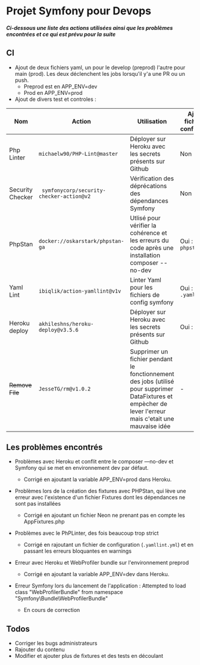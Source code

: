 # Projet Symfony pour Devops
##### Ci-dessous une liste des actions utilisées ainsi que les problèmes encontrées et ce qui est prévu pour la suite
## CI

* Ajout de deux fichiers yaml, un pour le develop (preprod) l'autre pour main (prod). Les deux déclenchent les jobs lorsqu'il y'a une PR ou un push. 
  * Preprod est en APP_ENV=dev
  * Prod en APP_ENV=prod
* Ajout de divers test et controles :

 Nom | Action | Utilisation | Ajout de fichiers de configuration 
 ------ | ------ | ------ | -----
Php Linter| ``` michaelw90/PHP-Lint@master ``` | Déployer sur Heroku avec les secrets présents sur Github | Non 
Security Checker | ``` symfonycorp/security-checker-action@v2``` | Vérification des déprécations des dépendances Symfony | Non 
PhpStan| ```docker://oskarstark/phpstan-ga``` | Utlisé pour vérifier la cohérence et les erreurs du code après une installation composer --no-dev | Oui : ```phpstan.neon```
Yaml Lint| ```ibiqlik/action-yamllint@v1v``` | Linter Yaml pour les fichiers de config symfony | Oui : ```.yamllint.yml```
Heroku deploy| ```akhileshns/heroku-deploy@v3.5.6``` | Déployer sur Heroku avec les secrets présents sur Github | Oui : ```Procfile```
 ~~Remove File~~ | ```JesseTG/rm@v1.0.2``` | Supprimer un fichier pendant le fonctionnement des jobs (utilisé pour supprimer DataFixtures et empècher de lever l'erreur mais c'etait une mauvaise idée | - |

## Les problèmes encontrés

* Problèmes avec Heroku et conflit entre le composer —no-dev et Symfony qui se met en environnement dev par défaut. 
  * Corrigé en ajoutant la variable APP_ENV=prod dans Heroku.
  
* Problèmes lors de la création des fixtures avec PHPStan, qui lève une erreur avec l'existence d'un fichier Fixtures dont les dépendances ne sont pas installées 
  * Corrigé en ajoutant un fichier Neon ne prenant pas en compte les AppFixtures.php
  
* Problèmes avec le PhPLinter, des fois beaucoup trop strict 
  * Corrigé en rajoutant un fichier de configuration (```.yamllint.yml```) et en passant les erreurs bloquantes en warnings

* Erreur avec Heroku et WebProfiler bundle sur l'environnement preprod
  * Corrigé en ajoutant la variable APP_ENV=dev dans Heroku.
  
* Erreur Symfony lors du lancement de l'application : Attempted to load class "WebProfilerBundle" from namespace "Symfony\Bundle\WebProfilerBundle"
  * En cours de correction

## Todos

* Corriger les bugs administrateurs
* Rajouter du contenu
* Modifier et ajouter plus de fixtures et des tests en découlant
